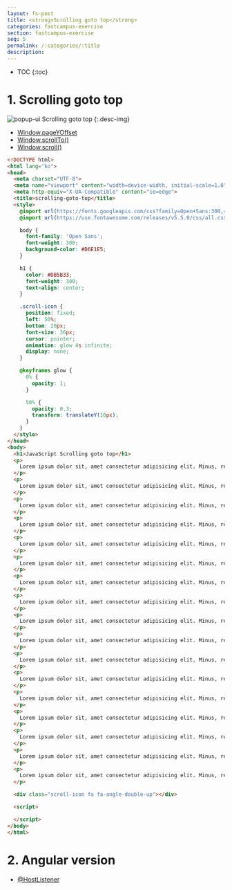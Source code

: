 ```yaml
---
layout: fs-post
title: <strong>Scrolling goto top</strong>
categories: fastcampus-exercise
section: fastcampus-exercise
seq: 5
permalink: /:categories/:title
description:
---
```


* TOC
{:toc}

# 1. Scrolling goto top

![popup-ui](/assets/fs-images/exercise/scrolling-goto-top.gif)
Scrolling goto top
{:.desc-img}

- [Window.pageYOffset](https://developer.mozilla.org/en-US/docs/Web/API/Window/pageYOffset)
- [Window.scrollTo()](https://developer.mozilla.org/ko/docs/Web/API/Window/scrollTo)
- [Window.scroll()](https://developer.mozilla.org/en-US/docs/Web/API/Window/scroll)

```html
<!DOCTYPE html>
<html lang="ko">
<head>
  <meta charset="UTF-8">
  <meta name="viewport" content="width=device-width, initial-scale=1.0">
  <meta http-equiv="X-UA-Compatible" content="ie=edge">
  <title>scrolling-goto-top</title>
  <style>
    @import url(https://fonts.googleapis.com/css?family=Open+Sans:300,400);
    @import url(https://use.fontawesome.com/releases/v5.5.0/css/all.css);

    body {
      font-family: 'Open Sans';
      font-weight: 300;
      background-color: #D6E1E5;
    }

    h1 {
      color: #DB5B33;
      font-weight: 300;
      text-align: center;
    }

    .scroll-icon {
      position: fixed;
      left: 50%;
      bottom: 20px;
      font-size: 36px;
      cursor: pointer;
      animation: glow 4s infinite;
      display: none;
    }

    @keyframes glow {
      0% {
        opacity: 1;
      }

      50% {
        opacity: 0.3;
        transform: translateY(10px);
      }
    }
  </style>
</head>
<body>
  <h1>JavaScript Scrolling goto top</h1>
  <p>
    Lorem ipsum dolor sit, amet consectetur adipisicing elit. Minus, repudiandae quia. Veniam amet fuga, eveniet velit ipsa repudiandae nemo? Sit dolorem itaque laudantium dignissimos, rerum maiores nihil ad voluptates nostrum.
  </p>
  <p>
    Lorem ipsum dolor sit, amet consectetur adipisicing elit. Minus, repudiandae quia. Veniam amet fuga, eveniet velit ipsa repudiandae nemo? Sit dolorem itaque laudantium dignissimos, rerum maiores nihil ad voluptates nostrum.
  </p>
  <p>
    Lorem ipsum dolor sit, amet consectetur adipisicing elit. Minus, repudiandae quia. Veniam amet fuga, eveniet velit ipsa repudiandae nemo? Sit dolorem itaque laudantium dignissimos, rerum maiores nihil ad voluptates nostrum.
  </p>
  <p>
    Lorem ipsum dolor sit, amet consectetur adipisicing elit. Minus, repudiandae quia. Veniam amet fuga, eveniet velit ipsa repudiandae nemo? Sit dolorem itaque laudantium dignissimos, rerum maiores nihil ad voluptates nostrum.
  </p>
  <p>
    Lorem ipsum dolor sit, amet consectetur adipisicing elit. Minus, repudiandae quia. Veniam amet fuga, eveniet velit ipsa repudiandae nemo? Sit dolorem itaque laudantium dignissimos, rerum maiores nihil ad voluptates nostrum.
  </p>
  <p>
    Lorem ipsum dolor sit, amet consectetur adipisicing elit. Minus, repudiandae quia. Veniam amet fuga, eveniet velit ipsa repudiandae nemo? Sit dolorem itaque laudantium dignissimos, rerum maiores nihil ad voluptates nostrum.
  </p>
  <p>
    Lorem ipsum dolor sit, amet consectetur adipisicing elit. Minus, repudiandae quia. Veniam amet fuga, eveniet velit ipsa repudiandae nemo? Sit dolorem itaque laudantium dignissimos, rerum maiores nihil ad voluptates nostrum.
  </p>
  <p>
    Lorem ipsum dolor sit, amet consectetur adipisicing elit. Minus, repudiandae quia. Veniam amet fuga, eveniet velit ipsa repudiandae nemo? Sit dolorem itaque laudantium dignissimos, rerum maiores nihil ad voluptates nostrum.
  </p>
  <p>
    Lorem ipsum dolor sit, amet consectetur adipisicing elit. Minus, repudiandae quia. Veniam amet fuga, eveniet velit ipsa repudiandae nemo? Sit dolorem itaque laudantium dignissimos, rerum maiores nihil ad voluptates nostrum.
  </p>
  <p>
    Lorem ipsum dolor sit, amet consectetur adipisicing elit. Minus, repudiandae quia. Veniam amet fuga, eveniet velit ipsa repudiandae nemo? Sit dolorem itaque laudantium dignissimos, rerum maiores nihil ad voluptates nostrum.
  </p>
  <p>
    Lorem ipsum dolor sit, amet consectetur adipisicing elit. Minus, repudiandae quia. Veniam amet fuga, eveniet velit ipsa repudiandae nemo? Sit dolorem itaque laudantium dignissimos, rerum maiores nihil ad voluptates nostrum.
  </p>
  <p>
    Lorem ipsum dolor sit, amet consectetur adipisicing elit. Minus, repudiandae quia. Veniam amet fuga, eveniet velit ipsa repudiandae nemo? Sit dolorem itaque laudantium dignissimos, rerum maiores nihil ad voluptates nostrum.
  </p>
  <p>
    Lorem ipsum dolor sit, amet consectetur adipisicing elit. Minus, repudiandae quia. Veniam amet fuga, eveniet velit ipsa repudiandae nemo? Sit dolorem itaque laudantium dignissimos, rerum maiores nihil ad voluptates nostrum.
  </p>
  <p>
    Lorem ipsum dolor sit, amet consectetur adipisicing elit. Minus, repudiandae quia. Veniam amet fuga, eveniet velit ipsa repudiandae nemo? Sit dolorem itaque laudantium dignissimos, rerum maiores nihil ad voluptates nostrum.
  </p>
  <p>
    Lorem ipsum dolor sit, amet consectetur adipisicing elit. Minus, repudiandae quia. Veniam amet fuga, eveniet velit ipsa repudiandae nemo? Sit dolorem itaque laudantium dignissimos, rerum maiores nihil ad voluptates nostrum.
  </p>
  <p>
    Lorem ipsum dolor sit, amet consectetur adipisicing elit. Minus, repudiandae quia. Veniam amet fuga, eveniet velit ipsa repudiandae nemo? Sit dolorem itaque laudantium dignissimos, rerum maiores nihil ad voluptates nostrum.
  </p>
  <p>
    Lorem ipsum dolor sit, amet consectetur adipisicing elit. Minus, repudiandae quia. Veniam amet fuga, eveniet velit ipsa repudiandae nemo? Sit dolorem itaque laudantium dignissimos, rerum maiores nihil ad voluptates nostrum.
  </p>

  <div class="scroll-icon fa fa-angle-double-up"></div>

  <script>

  </script>
</body>
</html>
```

<!--
<!DOCTYPE html>
<html lang="ko">
<head>
  <meta charset="UTF-8">
  <meta name="viewport" content="width=device-width, initial-scale=1.0">
  <meta http-equiv="X-UA-Compatible" content="ie=edge">
  <title>scrolling-goto-top</title>
  <style>
    @import url(https://fonts.googleapis.com/css?family=Open+Sans:300,400);
    @import url(https://use.fontawesome.com/releases/v5.5.0/css/all.css);

    body {
      font-family: 'Open Sans';
      font-weight: 300;
      background-color: #D6E1E5;
    }

    h1 {
      color: #DB5B33;
      font-weight: 300;
      text-align: center;
    }

    .scroll-icon {
      position: fixed;
      left: 50%;
      bottom: 20px;
      font-size: 36px;
      cursor: pointer;
      animation: glow 4s infinite;
      display: none;
    }

    @keyframes glow {
      0% {
        opacity: 1;
      }

      50% {
        opacity: 0.3;
        transform: translateY(10px);
      }
    }
  </style>
</head>
<body>
  <h1>JavaScript Scrolling goto top</h1>
  <p>
    Lorem ipsum dolor sit, amet consectetur adipisicing elit. Minus, repudiandae quia. Veniam amet fuga, eveniet velit ipsa repudiandae nemo? Sit dolorem itaque laudantium dignissimos, rerum maiores nihil ad voluptates nostrum.
  </p>
  <p>
    Lorem ipsum dolor sit, amet consectetur adipisicing elit. Minus, repudiandae quia. Veniam amet fuga, eveniet velit ipsa repudiandae nemo? Sit dolorem itaque laudantium dignissimos, rerum maiores nihil ad voluptates nostrum.
  </p>
  <p>
    Lorem ipsum dolor sit, amet consectetur adipisicing elit. Minus, repudiandae quia. Veniam amet fuga, eveniet velit ipsa repudiandae nemo? Sit dolorem itaque laudantium dignissimos, rerum maiores nihil ad voluptates nostrum.
  </p>
  <p>
    Lorem ipsum dolor sit, amet consectetur adipisicing elit. Minus, repudiandae quia. Veniam amet fuga, eveniet velit ipsa repudiandae nemo? Sit dolorem itaque laudantium dignissimos, rerum maiores nihil ad voluptates nostrum.
  </p>
  <p>
    Lorem ipsum dolor sit, amet consectetur adipisicing elit. Minus, repudiandae quia. Veniam amet fuga, eveniet velit ipsa repudiandae nemo? Sit dolorem itaque laudantium dignissimos, rerum maiores nihil ad voluptates nostrum.
  </p>
  <p>
    Lorem ipsum dolor sit, amet consectetur adipisicing elit. Minus, repudiandae quia. Veniam amet fuga, eveniet velit ipsa repudiandae nemo? Sit dolorem itaque laudantium dignissimos, rerum maiores nihil ad voluptates nostrum.
  </p>
  <p>
    Lorem ipsum dolor sit, amet consectetur adipisicing elit. Minus, repudiandae quia. Veniam amet fuga, eveniet velit ipsa repudiandae nemo? Sit dolorem itaque laudantium dignissimos, rerum maiores nihil ad voluptates nostrum.
  </p>
  <p>
    Lorem ipsum dolor sit, amet consectetur adipisicing elit. Minus, repudiandae quia. Veniam amet fuga, eveniet velit ipsa repudiandae nemo? Sit dolorem itaque laudantium dignissimos, rerum maiores nihil ad voluptates nostrum.
  </p>
  <p>
    Lorem ipsum dolor sit, amet consectetur adipisicing elit. Minus, repudiandae quia. Veniam amet fuga, eveniet velit ipsa repudiandae nemo? Sit dolorem itaque laudantium dignissimos, rerum maiores nihil ad voluptates nostrum.
  </p>
  <p>
    Lorem ipsum dolor sit, amet consectetur adipisicing elit. Minus, repudiandae quia. Veniam amet fuga, eveniet velit ipsa repudiandae nemo? Sit dolorem itaque laudantium dignissimos, rerum maiores nihil ad voluptates nostrum.
  </p>
  <p>
    Lorem ipsum dolor sit, amet consectetur adipisicing elit. Minus, repudiandae quia. Veniam amet fuga, eveniet velit ipsa repudiandae nemo? Sit dolorem itaque laudantium dignissimos, rerum maiores nihil ad voluptates nostrum.
  </p>
  <p>
    Lorem ipsum dolor sit, amet consectetur adipisicing elit. Minus, repudiandae quia. Veniam amet fuga, eveniet velit ipsa repudiandae nemo? Sit dolorem itaque laudantium dignissimos, rerum maiores nihil ad voluptates nostrum.
  </p>
  <p>
    Lorem ipsum dolor sit, amet consectetur adipisicing elit. Minus, repudiandae quia. Veniam amet fuga, eveniet velit ipsa repudiandae nemo? Sit dolorem itaque laudantium dignissimos, rerum maiores nihil ad voluptates nostrum.
  </p>
  <p>
    Lorem ipsum dolor sit, amet consectetur adipisicing elit. Minus, repudiandae quia. Veniam amet fuga, eveniet velit ipsa repudiandae nemo? Sit dolorem itaque laudantium dignissimos, rerum maiores nihil ad voluptates nostrum.
  </p>
  <p>
    Lorem ipsum dolor sit, amet consectetur adipisicing elit. Minus, repudiandae quia. Veniam amet fuga, eveniet velit ipsa repudiandae nemo? Sit dolorem itaque laudantium dignissimos, rerum maiores nihil ad voluptates nostrum.
  </p>
  <p>
    Lorem ipsum dolor sit, amet consectetur adipisicing elit. Minus, repudiandae quia. Veniam amet fuga, eveniet velit ipsa repudiandae nemo? Sit dolorem itaque laudantium dignissimos, rerum maiores nihil ad voluptates nostrum.
  </p>
  <p>
    Lorem ipsum dolor sit, amet consectetur adipisicing elit. Minus, repudiandae quia. Veniam amet fuga, eveniet velit ipsa repudiandae nemo? Sit dolorem itaque laudantium dignissimos, rerum maiores nihil ad voluptates nostrum.
  </p>

  <div class="scroll-icon fa fa-angle-double-up"></div>

  <script>
  (function () {
    const $scrollIcon = document.querySelector('.scroll-icon');
    // 버튼이 활성화될 스크롤 포지션
    const topPosToStartShowing = 100;

    window.onscroll = function () {
      // window의 scroll top
      const scrollPosition = window.pageYOffset || 0;
      // console.log(scrollPosition);

      $scrollIcon.style.display = scrollPosition >= topPosToStartShowing ? 'block' : 'none';
    };

    $scrollIcon.onclick = function () {
      window.scroll({
        top: 0,
        left: 0,
        behavior: 'smooth'
      });
    };
  }());
  </script>
</body>
</html>
-->

# 2. Angular version

- [@HostListener](https://poiemaweb.com/fastcampus-angular/angular-directive#32-이벤트-처리)

<!-- <iframe src="https://stackblitz.com/edit/angular-scrolling-goto-top-directive?ctl=1&embed=1&hideNavigation=1&file=src/app/app.component.ts" frameborder="0" width="100%" height="700"></iframe> -->


